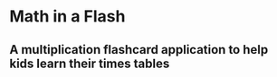 # Math in a Flash

## A multiplication flashcard application to help kids learn their times tables

